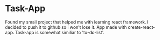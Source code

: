 # Task-App

Found my small project that helped me with learning react framework. I decided to push it to github so i won't lose it. 
App made with create-react-app. Task-app is somewhat similiar to 'to-do-list'. 
